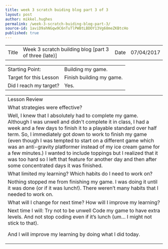 ```yaml
---
title: week 3 scratch buiding blog part 3 of 3
layout: post
author: mikkel.hughes
permalink: /week-3-scratch-buiding-blog-part-3/
source-id: 1aviD9ahNGqw9C6nTuTlPWBtLBDOY13Vg68meZKBtcHo
published: true
---
```

<table>
  <tr>
    <td>Title</td>
    <td>Week 3 scratch building blog [part 3 of three (late)]</td>
    <td>    Date</td>
    <td>07/04/2017</td>
  </tr>
</table>


<table>
  <tr>
    <td>Starting Point:</td>
    <td>Building my game.</td>
  </tr>
  <tr>
    <td>Target for this Lesson</td>
    <td>Finish building my game.</td>
  </tr>
  <tr>
    <td>Did I reach my target? </td>
    <td>Yes.</td>
  </tr>
</table>


<table>
  <tr>
    <td>Lesson Review</td>
  </tr>
  <tr>
    <td> What strategies were effective?</td>
  </tr>
  <tr>
    <td>Well, I knew that I absolutely had to complete my game. Although I was unwell and didn't complete it in class, I had a week and a few days to finish it to a playable standard over half term. So, I immediately got down to work to finish my game (even though I was tempted to start on a different game which was an anti-gravity platformer instead of my ice cream game for a few minutes.) I wanted to include toppings but I realized that it was too hard so I left that feature for another day and then  after some concentrated days it was finished.</td>
  </tr>
  <tr>
    <td>What limited my learning? Which habits do I need to work on?</td>
  </tr>
  <tr>
    <td>Nothing stopped me from finishing my game. I was doing it until it was done (or if it was lunch!). There weren’t many habits that I needed to work on.</td>
  </tr>
  <tr>
    <td>What will I change for next time? How will I improve my learning?</td>
  </tr>
  <tr>
    <td>Next time I will:
Try not to be unwell 
Code my game to have extra levels.
And not stop coding even if it’s lunch (um… I might not stick to that).

And I will improve my learning by doing what I did today.</td>
  </tr>
</table>


